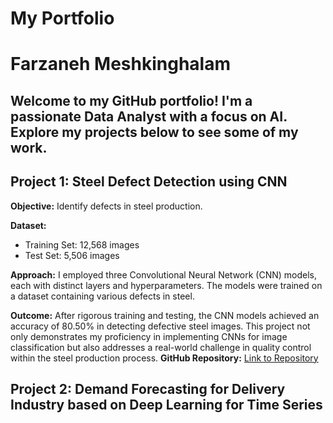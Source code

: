 # My Portfolio

# Farzaneh Meshkinghalam
## Welcome to my GitHub portfolio! I'm a passionate Data Analyst with a focus on AI. Explore my projects below to see some of my work.

## Project 1: Steel Defect Detection using CNN

**Objective:** Identify defects in steel production.

**Dataset:**
- Training Set: 12,568 images
- Test Set: 5,506 images

**Approach:**
I employed three Convolutional Neural Network (CNN) models, each with distinct layers and hyperparameters. The models were trained on a dataset containing various defects in steel.

**Outcome:**
After rigorous training and testing, the CNN models achieved an accuracy of 80.50% in detecting defective steel images. This project not only demonstrates my proficiency in implementing CNNs for image classification but also addresses a real-world challenge in quality control within the steel production process.
**GitHub Repository:**
[Link to Repository](https://github.com/FarzanehMeshkinghalam/Python_Projects/blob/a0cbc1d2f189e7fd9a855705e9e92f441afc16cd/Steel_Defect_Detection.ipynb)


## Project 2: Demand Forecasting for Delivery Industry based on Deep Learning for Time Series




